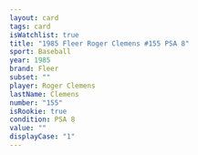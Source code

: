 ```yaml
---
layout: card
tags: card
isWatchlist: true
title: "1985 Fleer Roger Clemens #155 PSA 8"
sport: Baseball
year: 1985
brand: Fleer
subset: ""
player: Roger Clemens
lastName: Clemens
number: "155"
isRookie: true
condition: PSA 8
value: ""
displayCase: "1"
---
```

